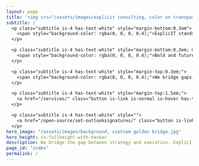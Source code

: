 ```yaml
---
layout: page
title: '<img src="/assets/images/explicit consulting, color on transparent, company and slogan.png" alt="ExplicIT Consulting. We bridge the gap." style="height: 3em; object-fit: contain; margin-left:-0.25em; margin-bottom:0.3em;"><!--ExplicIT Consulting. We bridge the gap.-->'
subtitle: |
  <p class="subtitle is-4 has-text-white" style="margin-bottom:0.3em">
    <span style="background-color: rgba(0, 0, 0, 0.4);">ExplicIT stands for specific, clear and detailed IT consulting.</span>
  </p>

  <p class="subtitle is-4 has-text-white" style="margin-bottom:0.3em; margin-top:0.3em">
    <span style="background-color: rgba(0, 0, 0, 0.4);">Bold and future-oriented, always realistic and without steam talk.</span>
  </p>

  <p class="subtitle is-4 has-text-white" style="margin-top:0.3em;">
    <span style="background-color: rgba(0, 0, 0, 0.4);">We bridge gaps, with our heads in the sky and our feet on the ground.</span>
  </p>

  <p class="subtitle is-4 has-text-white" style="margin-top:1.5em;">
    <a href="/services/" class="button is-link is-normal is-hover has-text-black has-text-weight-bold" style="background-color: limegreen;">>> Which gap can we bridge for you?</a>
  </p>

  <p class="subtitle is-4 has-text-white" style="">
    <a href="/open-source/set-outlooksignatures/" class="button is-link is-normal is-hover has-text-black has-text-weight-bold" style="background-image: linear-gradient(to right, darkgoldenrod, goldenrod, darkgoldenrod, goldenrod, darkgoldenrod);">>> Set-OutlookSignatures Benefactor Circle add-on</a>
  </p>
hero_image: "/assets/images/background, vietnam golden bridge.jpg"
hero_height: is-fullheight-with-navbar
description: We bridge the gap between strategy and execution. ExplicIT stands for specific, clear and detailed IT consulting.
page_id: "index"
permalink: /
---
```


